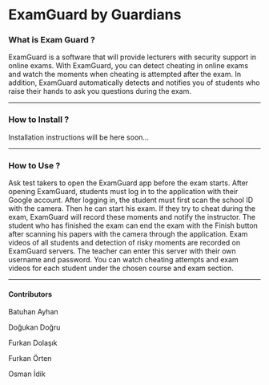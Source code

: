 # ExamGuard by Guardians

### What is Exam Guard ?
ExamGuard is a software that will provide lecturers with security support in online exams. With ExamGuard, you can detect cheating in online exams and watch the moments when cheating is attempted after the exam. In addition, ExamGuard automatically detects and notifies you of students who raise their hands to ask you questions during the exam.

------------

### How to Install ?

Installation instructions will be here soon...

------------

### How to Use ?
Ask test takers to open the ExamGuard app before the exam starts. After opening ExamGuard, students must log in to the application with their Google account. After logging in, the student must first scan the school ID with the camera. Then he can start his exam. If they try to cheat during the exam, ExamGuard will record these moments and notify the instructor. The student who has finished the exam can end the exam with the Finish button after scanning his papers with the camera through the application.
Exam videos of all students and detection of risky moments are recorded on ExamGuard servers. The teacher can enter this server with their own username and password. You can watch cheating attempts and exam videos for each student under the chosen course and exam section.

------------

#### Contributors
Batuhan Ayhan

Doğukan Doğru

Furkan Dolaşık

Furkan Örten

Osman İdik
